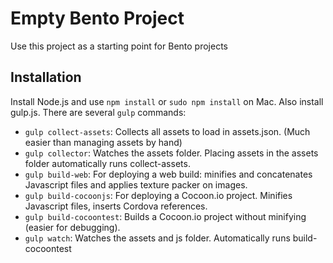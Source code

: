 # Empty Bento Project

Use this project as a starting point for Bento projects 

## Installation

Install Node.js and use `npm install` or `sudo npm install` on Mac. Also install gulp.js. There are several `gulp` commands:
* `gulp collect-assets`: Collects all assets to load in assets.json. (Much easier than managing assets by hand)
* `gulp collector`: Watches the assets folder. Placing assets in the assets folder automatically runs collect-assets.
* `gulp build-web`: For deploying a web build: minifies and concatenates Javascript files and applies texture packer on images. 
* `gulp build-cocoonjs`: For deploying a Cocoon.io project. Minifies Javascript files, inserts Cordova references.
* `gulp build-cocoontest`: Builds a Cocoon.io project without minifying (easier for debugging).
* `gulp watch`: Watches the assets and js folder. Automatically runs build-cocoontest
